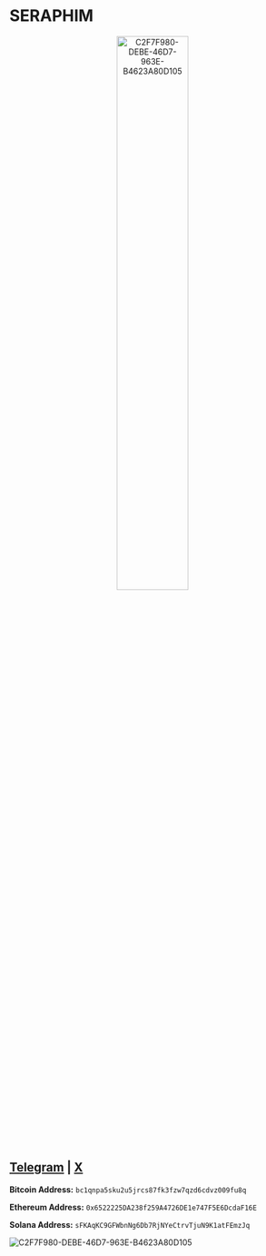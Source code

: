 # SERAPHIM

<div style="text-align: center;">
    <img src="https://github.com/user-attachments/assets/a2fbdb3d-3d5e-40ac-8ea3-09facdfcf2a9" alt="C2F7F980-DEBE-46D7-963E-B4623A80D105" width="50%">
</div>

## <a href="https://t.me/se2aphim" target="_blank">Telegram</a> | <a href="https://x.com/se2aphim" target="_blank">X</a>   

**Bitcoin Address:**
`bc1qnpa5sku2u5jrcs87fk3fzw7qzd6cdvz009fu8q`

**Ethereum Address:**
`0x6522225DA238f259A4726DE1e747F5E6DcdaF16E`

**Solana Address:**
`sFKAqKC9GFWbnNg6Db7RjNYeCtrvTjuN9K1atFEmzJq`


![C2F7F980-DEBE-46D7-963E-B4623A80D105](https://github.com/user-attachments/assets/a2fbdb3d-3d5e-40ac-8ea3-09facdfcf2a9)
